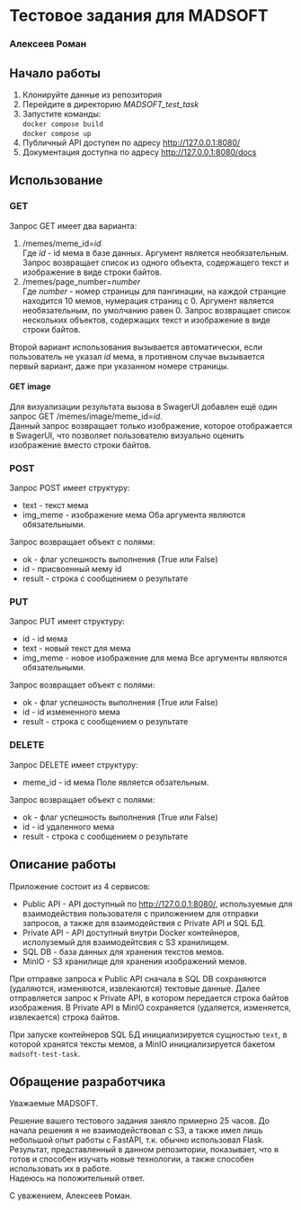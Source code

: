# Тестовое задания для MADSOFT
### Алексеев Роман

## Начало работы
1. Клонируйте данные из репозитория
2. Перейдите в директорию *MADSOFT_test_task*
3. Запустите команды: <br>
  ```docker compose build```<br>
  ```docker compose up```
4. Публичный API доступен по адресу http://127.0.0.1:8080/
5. Документация доступна по адресу http://127.0.0.1:8080/docs

## Использование
### GET
Запрос GET имеет два варианта:
1. /memes/meme_id=*id* <br>
   Где *id* - id мема в базе данных. Аргумент является необязательным. Запрос возвращает список из одного объекта, содержащего текст и изображение в виде строки байтов.
2. /memes/page_number=*number* <br>
  Где *number* - номер страницы для пангинации, на каждой странцие находится 10 мемов, нумерация страниц с 0. Аргумент является необязательным, по умолчанию равен 0. Запрос возвращает список нескольких объектов, содержащих текст и изображение в виде строки байтов. <br>
  
Второй вариант использования вызывается автоматически, если пользователь не указал *id* мема, в противном случае вызывается первый вариант, даже при указанном номере страницы.

#### GET image
Для визуализации результата вызова в SwagerUI добавлен ещё один запрос GET /memes/image/meme_id=*id*. <br>
Данный запрос возвращает только изображение, которое отображается в SwagerUI, что позволяет пользователю визуально оценить изображение вместо строки байтов.

### POST
Запрос POST имеет структуру:
- text - текст мема
- img_meme - изображение мема
Оба аргумента являются обязательными.

Запрос возвращает объект с полями:
- ok - флаг успешность выполнения (True или False)
- id - присвоенный мему id
- result - строка с сообщением о результате

### PUT
Запрос PUT имеет структуру:
- id - id мема
- text -  новый текст для мема
- img_meme - новое изображение для мема
Все аргументы являются обязательными.

Запрос возвращает объект с полями:
- ok - флаг успешность выполнения (True или False)
- id - id измененного мема
- result - строка с сообщением о результате

### DELETE
Запрос DELETE имеет структуру:
- meme_id - id мема
Поле является обзательным.

Запрос возвращает объект с полями:
- ok - флаг успешность выполнения (True или False)
- id - id удаленного мема
- result - строка с сообщением о результате

## Описание работы
Приложение состоит из 4 сервисов:
- Public API - API доступный по http://127.0.0.1:8080/, используемые для взаимодействия пользователя с приложением для отправки запросов, а также для взаимодействия с Private API и SQL БД.
- Private API - API доступный внутри Docker контейнеров, исполуземый для взаимодейтсвия с S3 хранилищем.
- SQL DB - база данных для хранения текстов мемов.
- MinIO - S3 хранилище для хранения изображений мемов.

При отправке запроса к Public API сначала в SQL DB сохраняются (удаляются, изменяются, извлекаются) тектовые данные. Далее отправляется запрос к Private API, в котором передается строка байтов изображения. В Private API в MinIO сохраняется (удаляется, изменяется, извлекается) строка байтов.

При запуске контейнеров SQL БД инициализируется сущностью `text`, в которой хранятся тексты мемов, а MinIO инициализируется бакетом `madsoft-test-task`.

## Обращение разработчика
Уважаемые MADSOFT. <br>

Решение вашего тестового задания заняло прмиерно 25 часов. До начала решения я не взаимодействовал с S3, а также имел лишь небольшой опыт работы с FastAPI, т.к. обычно использовал Flask. Результат, представленный в данном репозитории, показывает, что я готов и способен изучать новые технологии, а также способен использовать их в работе. <br>
Надеюсь на положительный ответ. <br>

С уважением, Алексеев Роман.
